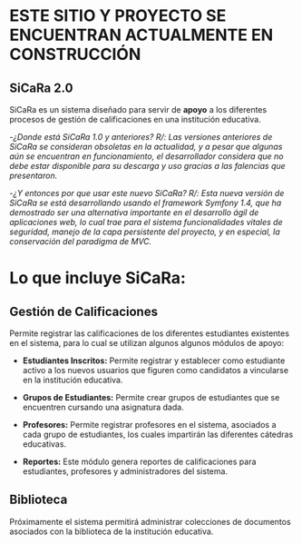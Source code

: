 # ESTE SITIO Y PROYECTO SE ENCUENTRAN ACTUALMENTE EN CONSTRUCCIÓN #
## SiCaRa 2.0 ##
SiCaRa es un sistema diseñado para servir de **apoyo** a los diferentes procesos de gestión de calificaciones en una institución educativa.

-_¿Donde está SiCaRa 1.0 y anteriores?_
_R/: Las versiones anteriores de SiCaRa se consideran obsoletas en la actualidad, y a pesar que algunas aún se encuentran en funcionamiento, el desarrollador considera que no debe estar disponible para su descarga y uso gracias a las falencias que presentaron._

-_¿Y entonces por que usar este nuevo SiCaRa?_
_R/: Esta nueva versión de SiCaRa se está desarrollando usando el framework Symfony 1.4, que ha demostrado ser una alternativa importante en el desarrollo ágil de aplicaciones web, lo cual trae para el sistema funcionalidades vitales de seguridad, manejo de la capa persistente del proyecto, y en especial, la conservación del paradigma de MVC._


# Lo que incluye SiCaRa: #

## Gestión de Calificaciones ##
Permite registrar las calificaciones de los diferentes estudiantes existentes en el sistema, para lo cual se utilizan algunos algunos módulos de apoyo:

  * **Estudiantes Inscritos:** Permite registrar y establecer como estudiante activo a los nuevos usuarios que figuren como candidatos a vincularse en la institución educativa.

  * **Grupos de Estudiantes:** Permite crear grupos de estudiantes que se encuentren cursando una asignatura dada.

  * **Profesores:** Permite registrar profesores en el sistema, asociados a cada grupo de estudiantes, los cuales impartirán las diferentes cátedras educativas.

  * **Reportes:** Este módulo genera reportes de calificaciones para estudiantes, profesores y administradores del sistema.

## Biblioteca ##
Próximamente el sistema permitirá administrar colecciones de documentos asociados con la biblioteca de la institución educativa.